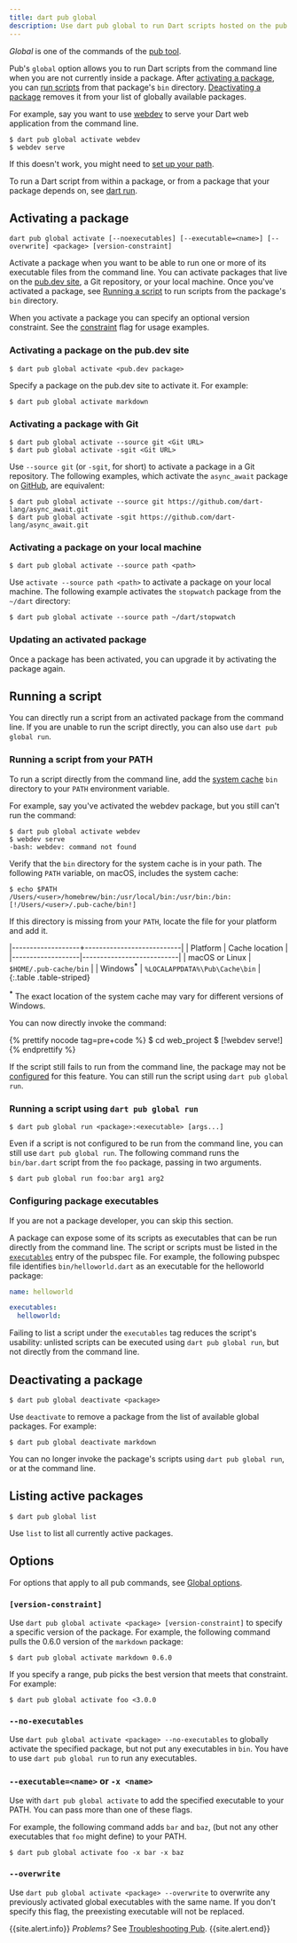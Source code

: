 ```yaml
---
title: dart pub global
description: Use dart pub global to run Dart scripts hosted on the pub.dev site from the command line.
---
```


_Global_ is one of the commands of the [pub tool](/tools/pub/cmd).

Pub's `global` option allows you to run Dart scripts from the
command line when you are not currently inside a package.
After [activating a package](#activating-a-package), you can
[run scripts](#running-a-script) from that package's `bin` directory.
[Deactivating a package](#deactivating-a-package) removes it from
your list of globally available packages.

For example, say you want to use [webdev][] to serve
your Dart web application from the command line.

```terminal
$ dart pub global activate webdev
$ webdev serve
```

If this doesn't work, you might need to
[set up your path](#running-a-script-from-your-path).

To run a Dart script from within a package, or from a
package that your package depends on, see [dart run](/tools/dart-run).

## Activating a package

```nocode
dart pub global activate [--noexecutables] [--executable=<name>] [--overwrite] <package> [version-constraint]
```

Activate a package when you want to be able to run
one or more of its executable files from the command line.
You can activate packages that live on the
[pub.dev site]({{site.pub}}), a Git repository,
or your local machine.
Once you've activated a package, see [Running a
script](#running-a-script) to run scripts from the package's
`bin` directory.

When you activate a package you can specify an optional version
constraint.  See the [constraint](#options) flag for usage examples.

### Activating a package on the pub.dev site

```terminal
$ dart pub global activate <pub.dev package>
```

Specify a package on the pub.dev site to activate it. For example:

```terminal
$ dart pub global activate markdown
```

### Activating a package with Git

```terminal
$ dart pub global activate --source git <Git URL>
$ dart pub global activate -sgit <Git URL>
```

Use `--source git` (or `-sgit`, for short) to activate
a package in a Git repository. The following examples,
which activate the `async_await` package on
[GitHub](https://github.com/), are equivalent:

```terminal
$ dart pub global activate --source git https://github.com/dart-lang/async_await.git
$ dart pub global activate -sgit https://github.com/dart-lang/async_await.git
```

### Activating a package on your local machine

```terminal
$ dart pub global activate --source path <path>
```

Use `activate --source path <path>` to activate a package on your local machine.
The following example activates the `stopwatch` package from the
`~/dart` directory:

```terminal
$ dart pub global activate --source path ~/dart/stopwatch
```

### Updating an activated package

Once a package has been activated, you can upgrade it by activating the
package again.

## Running a script

You can directly run a script from an activated package from the
command line. If you are unable to run the script directly,
you can also use `dart pub global run`.

### Running a script from your PATH

To run a script directly from the command line, add the [system cache][] `bin`
directory to your `PATH` environment variable.

For example, say you've activated the webdev package,
but you still can't run the command:

```terminal
$ dart pub global activate webdev
$ webdev serve
-bash: webdev: command not found
```

Verify that the `bin` directory for the system cache is in your path.
The following `PATH` variable, on macOS, includes the system cache:

```terminal
$ echo $PATH
/Users/<user>/homebrew/bin:/usr/local/bin:/usr/bin:/bin:[!/Users/<user>/.pub-cache/bin!]
```

If this directory is missing from your `PATH`,
locate the file for your platform and add it.

|-------------------+---------------------------|
|      Platform     |      Cache location       |
|-------------------|---------------------------|
| macOS or Linux | `$HOME/.pub-cache/bin`        |
| Windows<sup><strong>*</strong></sup> | `%LOCALAPPDATA%\Pub\Cache\bin` |
{:.table .table-striped}

<sup><strong>*</strong></sup> The exact location of the system cache
may vary for different versions of Windows.

You can now directly invoke the command:

{% prettify nocode tag=pre+code %}
$ cd web_project
$ [!webdev serve!]
{% endprettify %}

If the script still fails to run from the command line, the
package may not be [configured](#configuring-package-executables) for
this feature. You can still run the script using `dart pub global run`.

### Running a script using `dart pub global run`

```nocode
$ dart pub global run <package>:<executable> [args...]
```

Even if a script is not configured to be run from the command line,
you can still use `dart pub global run`.
The following command runs the `bin/bar.dart` script from the
`foo` package, passing in two arguments.

```terminal
$ dart pub global run foo:bar arg1 arg2
```

### Configuring package executables

If you are not a package developer, you can skip this section.

A package can expose some of its scripts as executables
that can be run directly from the command line. The script or scripts
must be listed in the
[`executables`](/tools/pub/pubspec#executables)
entry of the pubspec file.  For example, the following pubspec file
identifies `bin/helloworld.dart` as an executable for the helloworld
package:

```yaml
name: helloworld

executables:
  helloworld:
```

Failing to list a script under the `executables` tag reduces the script's
usability: unlisted scripts can be executed using `dart pub global run`, but not
directly from the command line.

## Deactivating a package

```terminal
$ dart pub global deactivate <package>
```

Use `deactivate` to remove a package from the list of available
global packages. For example:

```terminal
$ dart pub global deactivate markdown
```

You can no longer invoke the package's scripts using `dart pub global run`,
or at the command line.

## Listing active packages

```terminal
$ dart pub global list
```

Use `list` to list all currently active packages.

## Options

For options that apply to all pub commands, see
[Global options](/tools/pub/cmd#global-options).

### `[version-constraint]`

Use `dart pub global activate <package> [version-constraint]` 
to specify a specific version of the package. 
For example, the following command pulls
the 0.6.0 version of the `markdown` package:

```terminal
$ dart pub global activate markdown 0.6.0
```

If you specify a range, pub picks the best version that meets that
constraint. For example:

```terminal
$ dart pub global activate foo <3.0.0
```

### `--no-executables`

Use `dart pub global activate <package> --no-executables`
to globally activate the specified package,
but not put any executables in `bin`.
You have to use `dart pub global run` to run any executables.

### `--executable=<name>` or `-x <name>`

Use with `dart pub global activate`
to add the specified executable to your PATH.
You can pass more than one of these flags.

For example, the following command adds `bar` and `baz`,
(but not any other executables that `foo` might define) 
to your PATH.

```terminal
$ dart pub global activate foo -x bar -x baz
```

### `--overwrite`

Use `dart pub global activate <package> --overwrite`
to overwrite any previously activated global executables
with the same name. If you don't specify this flag,
the preexisting executable will not be replaced.


{{site.alert.info}}
  *Problems?*
  See [Troubleshooting Pub](/tools/pub/troubleshoot).
{{site.alert.end}}

[system cache]: /tools/pub/glossary#system-cache
[webdev]: /tools/webdev
